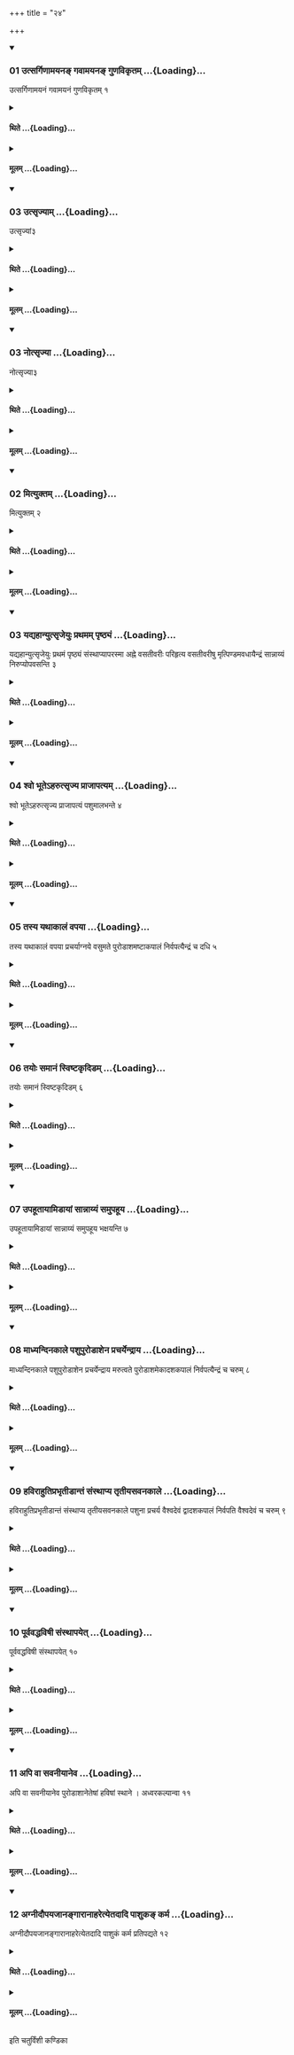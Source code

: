 +++
title = "२४"

+++

<div class="js_include" includetitle="true" newlevelforh1="3" unfilled url="/vedAH_yajuH/taittirIyam/sUtram/ApastambaH/shrautam/vishvAsa-prastutiH/21/24/01_utsargiNAmayana~N_gavAmayana~N_guNavikRtam.md">
<details open><summary><h3>01 उत्सर्गिणामयनङ् गवामयनङ् गुणविकृतम् ...{Loading}...</h3></summary>

उत्सर्गिणामयनं गवामयनं गुणविकृतम् १
</details>
</div>
<div class="js_include collapsed" newlevelforh1="4" title="थिते" unfilled url="/vedAH_yajuH/taittirIyam/sUtram/ApastambaH/shrautam/thite/21/24/01_utsargiNAmayana~N_gavAmayana~N_guNavikRtam.md">
<details><summary><h4>थिते ...{Loading}...</h4></summary>

उत्सर्गिणामयनं गवामयनं गुणविकृतम् १
</details>
</div>
<div class="js_include collapsed" newlevelforh1="4" title="मूलम्" unfilled url="/vedAH_yajuH/taittirIyam/sUtram/ApastambaH/shrautam/mUlam/21/24/01_utsargiNAmayana~N_gavAmayana~N_guNavikRtam.md">
<details><summary><h4>मूलम् ...{Loading}...</h4></summary>

उत्सर्गिणामयनं गवामयनं गुणविकृतम् १
</details>
</div>
<div class="js_include" includetitle="true" newlevelforh1="3" unfilled url="/vedAH_yajuH/taittirIyam/sUtram/ApastambaH/shrautam/vishvAsa-prastutiH/21/24/03_utsRjyAm.md">
<details open><summary><h3>03 उत्सृज्याम् ...{Loading}...</h3></summary>

उत्सृज्यां३
</details>
</div>
<div class="js_include collapsed" newlevelforh1="4" title="थिते" unfilled url="/vedAH_yajuH/taittirIyam/sUtram/ApastambaH/shrautam/thite/21/24/03_utsRjyAm.md">
<details><summary><h4>थिते ...{Loading}...</h4></summary>

उत्सृज्यां३
</details>
</div>
<div class="js_include collapsed" newlevelforh1="4" title="मूलम्" unfilled url="/vedAH_yajuH/taittirIyam/sUtram/ApastambaH/shrautam/mUlam/21/24/03_utsRjyAm.md">
<details><summary><h4>मूलम् ...{Loading}...</h4></summary>

उत्सृज्यां३
</details>
</div>
<div class="js_include" includetitle="true" newlevelforh1="3" unfilled url="/vedAH_yajuH/taittirIyam/sUtram/ApastambaH/shrautam/vishvAsa-prastutiH/21/24/03_notsRjyA.md">
<details open><summary><h3>03 नोत्सृज्या ...{Loading}...</h3></summary>

नोत्सृज्या३
</details>
</div>
<div class="js_include collapsed" newlevelforh1="4" title="थिते" unfilled url="/vedAH_yajuH/taittirIyam/sUtram/ApastambaH/shrautam/thite/21/24/03_notsRjyA.md">
<details><summary><h4>थिते ...{Loading}...</h4></summary>

नोत्सृज्या३
</details>
</div>
<div class="js_include collapsed" newlevelforh1="4" title="मूलम्" unfilled url="/vedAH_yajuH/taittirIyam/sUtram/ApastambaH/shrautam/mUlam/21/24/03_notsRjyA.md">
<details><summary><h4>मूलम् ...{Loading}...</h4></summary>

नोत्सृज्या३
</details>
</div>
<div class="js_include" includetitle="true" newlevelforh1="3" unfilled url="/vedAH_yajuH/taittirIyam/sUtram/ApastambaH/shrautam/vishvAsa-prastutiH/21/24/02_mityuktam.md">
<details open><summary><h3>02 मित्युक्तम् ...{Loading}...</h3></summary>

मित्युक्तम् २
</details>
</div>
<div class="js_include collapsed" newlevelforh1="4" title="थिते" unfilled url="/vedAH_yajuH/taittirIyam/sUtram/ApastambaH/shrautam/thite/21/24/02_mityuktam.md">
<details><summary><h4>थिते ...{Loading}...</h4></summary>

मित्युक्तम् २
</details>
</div>
<div class="js_include collapsed" newlevelforh1="4" title="मूलम्" unfilled url="/vedAH_yajuH/taittirIyam/sUtram/ApastambaH/shrautam/mUlam/21/24/02_mityuktam.md">
<details><summary><h4>मूलम् ...{Loading}...</h4></summary>

मित्युक्तम् २
</details>
</div>
<div class="js_include" includetitle="true" newlevelforh1="3" unfilled url="/vedAH_yajuH/taittirIyam/sUtram/ApastambaH/shrautam/vishvAsa-prastutiH/21/24/03_yadyahAnyutsRjeyuH_prathamam_pRShThyaM.md">
<details open><summary><h3>03 यद्यहान्युत्सृजेयुः प्रथमम् पृष्ठ्यं ...{Loading}...</h3></summary>

यद्यहान्युत्सृजेयुः प्रथमं पृष्ठ्यं संस्थाप्यापरस्मा अह्ने वसतीवरीः परिहृत्य वसतीवरीषु मृत्पिण्डमवधायैन्द्रं सान्नाय्यं निरुप्योपवसन्ति ३
</details>
</div>
<div class="js_include collapsed" newlevelforh1="4" title="थिते" unfilled url="/vedAH_yajuH/taittirIyam/sUtram/ApastambaH/shrautam/thite/21/24/03_yadyahAnyutsRjeyuH_prathamam_pRShThyaM.md">
<details><summary><h4>थिते ...{Loading}...</h4></summary>

यद्यहान्युत्सृजेयुः प्रथमं पृष्ठ्यं संस्थाप्यापरस्मा अह्ने वसतीवरीः परिहृत्य वसतीवरीषु मृत्पिण्डमवधायैन्द्रं सान्नाय्यं निरुप्योपवसन्ति ३
</details>
</div>
<div class="js_include collapsed" newlevelforh1="4" title="मूलम्" unfilled url="/vedAH_yajuH/taittirIyam/sUtram/ApastambaH/shrautam/mUlam/21/24/03_yadyahAnyutsRjeyuH_prathamam_pRShThyaM.md">
<details><summary><h4>मूलम् ...{Loading}...</h4></summary>

यद्यहान्युत्सृजेयुः प्रथमं पृष्ठ्यं संस्थाप्यापरस्मा अह्ने वसतीवरीः परिहृत्य वसतीवरीषु मृत्पिण्डमवधायैन्द्रं सान्नाय्यं निरुप्योपवसन्ति ३
</details>
</div>
<div class="js_include" includetitle="true" newlevelforh1="3" unfilled url="/vedAH_yajuH/taittirIyam/sUtram/ApastambaH/shrautam/vishvAsa-prastutiH/21/24/04_shvo_bhUte-harutsRjya_prAjApatyam.md">
<details open><summary><h3>04 श्वो भूतेऽहरुत्सृज्य प्राजापत्यम् ...{Loading}...</h3></summary>

श्वो भूतेऽहरुत्सृज्य प्राजापत्यं पशुमालभन्ते ४
</details>
</div>
<div class="js_include collapsed" newlevelforh1="4" title="थिते" unfilled url="/vedAH_yajuH/taittirIyam/sUtram/ApastambaH/shrautam/thite/21/24/04_shvo_bhUte-harutsRjya_prAjApatyam.md">
<details><summary><h4>थिते ...{Loading}...</h4></summary>

श्वो भूतेऽहरुत्सृज्य प्राजापत्यं पशुमालभन्ते ४
</details>
</div>
<div class="js_include collapsed" newlevelforh1="4" title="मूलम्" unfilled url="/vedAH_yajuH/taittirIyam/sUtram/ApastambaH/shrautam/mUlam/21/24/04_shvo_bhUte-harutsRjya_prAjApatyam.md">
<details><summary><h4>मूलम् ...{Loading}...</h4></summary>

श्वो भूतेऽहरुत्सृज्य प्राजापत्यं पशुमालभन्ते ४
</details>
</div>
<div class="js_include" includetitle="true" newlevelforh1="3" unfilled url="/vedAH_yajuH/taittirIyam/sUtram/ApastambaH/shrautam/vishvAsa-prastutiH/21/24/05_tasya_yathAkAlaM_vapayA.md">
<details open><summary><h3>05 तस्य यथाकालं वपया ...{Loading}...</h3></summary>

तस्य यथाकालं वपया प्रचर्याग्नये वसुमते पुरोडाशमष्टाकपालं निर्वपत्यैन्द्रं च दधि ५
</details>
</div>
<div class="js_include collapsed" newlevelforh1="4" title="थिते" unfilled url="/vedAH_yajuH/taittirIyam/sUtram/ApastambaH/shrautam/thite/21/24/05_tasya_yathAkAlaM_vapayA.md">
<details><summary><h4>थिते ...{Loading}...</h4></summary>

तस्य यथाकालं वपया प्रचर्याग्नये वसुमते पुरोडाशमष्टाकपालं निर्वपत्यैन्द्रं च दधि ५
</details>
</div>
<div class="js_include collapsed" newlevelforh1="4" title="मूलम्" unfilled url="/vedAH_yajuH/taittirIyam/sUtram/ApastambaH/shrautam/mUlam/21/24/05_tasya_yathAkAlaM_vapayA.md">
<details><summary><h4>मूलम् ...{Loading}...</h4></summary>

तस्य यथाकालं वपया प्रचर्याग्नये वसुमते पुरोडाशमष्टाकपालं निर्वपत्यैन्द्रं च दधि ५
</details>
</div>
<div class="js_include" includetitle="true" newlevelforh1="3" unfilled url="/vedAH_yajuH/taittirIyam/sUtram/ApastambaH/shrautam/vishvAsa-prastutiH/21/24/06_tayoH_samAnaM_sviShTakRdiDam.md">
<details open><summary><h3>06 तयोः समानं स्विष्टकृदिडम् ...{Loading}...</h3></summary>

तयोः समानं स्विष्टकृदिडम् ६
</details>
</div>
<div class="js_include collapsed" newlevelforh1="4" title="थिते" unfilled url="/vedAH_yajuH/taittirIyam/sUtram/ApastambaH/shrautam/thite/21/24/06_tayoH_samAnaM_sviShTakRdiDam.md">
<details><summary><h4>थिते ...{Loading}...</h4></summary>

तयोः समानं स्विष्टकृदिडम् ६
</details>
</div>
<div class="js_include collapsed" newlevelforh1="4" title="मूलम्" unfilled url="/vedAH_yajuH/taittirIyam/sUtram/ApastambaH/shrautam/mUlam/21/24/06_tayoH_samAnaM_sviShTakRdiDam.md">
<details><summary><h4>मूलम् ...{Loading}...</h4></summary>

तयोः समानं स्विष्टकृदिडम् ६
</details>
</div>
<div class="js_include" includetitle="true" newlevelforh1="3" unfilled url="/vedAH_yajuH/taittirIyam/sUtram/ApastambaH/shrautam/vishvAsa-prastutiH/21/24/07_upahUtAyAmiDAyAM_sAnnAyyaM_samupahUya.md">
<details open><summary><h3>07 उपहूतायामिडायां सान्नाय्यं समुपहूय ...{Loading}...</h3></summary>

उपहूतायामिडायां सान्नाय्यं समुपहूय भक्षयन्ति ७
</details>
</div>
<div class="js_include collapsed" newlevelforh1="4" title="थिते" unfilled url="/vedAH_yajuH/taittirIyam/sUtram/ApastambaH/shrautam/thite/21/24/07_upahUtAyAmiDAyAM_sAnnAyyaM_samupahUya.md">
<details><summary><h4>थिते ...{Loading}...</h4></summary>

उपहूतायामिडायां सान्नाय्यं समुपहूय भक्षयन्ति ७
</details>
</div>
<div class="js_include collapsed" newlevelforh1="4" title="मूलम्" unfilled url="/vedAH_yajuH/taittirIyam/sUtram/ApastambaH/shrautam/mUlam/21/24/07_upahUtAyAmiDAyAM_sAnnAyyaM_samupahUya.md">
<details><summary><h4>मूलम् ...{Loading}...</h4></summary>

उपहूतायामिडायां सान्नाय्यं समुपहूय भक्षयन्ति ७
</details>
</div>
<div class="js_include" includetitle="true" newlevelforh1="3" unfilled url="/vedAH_yajuH/taittirIyam/sUtram/ApastambaH/shrautam/vishvAsa-prastutiH/21/24/08_mAdhyandinakAle_pashupuroDAshena_pracharyendrAya.md">
<details open><summary><h3>08 माध्यन्दिनकाले पशुपुरोडाशेन प्रचर्येन्द्राय ...{Loading}...</h3></summary>

माध्यन्दिनकाले पशुपुरोडाशेन प्रचर्येन्द्राय मरुत्वते पुरोडाशमेकादशकपालं निर्वपत्यैन्द्रं च चरुम् ८
</details>
</div>
<div class="js_include collapsed" newlevelforh1="4" title="थिते" unfilled url="/vedAH_yajuH/taittirIyam/sUtram/ApastambaH/shrautam/thite/21/24/08_mAdhyandinakAle_pashupuroDAshena_pracharyendrAya.md">
<details><summary><h4>थिते ...{Loading}...</h4></summary>

माध्यन्दिनकाले पशुपुरोडाशेन प्रचर्येन्द्राय मरुत्वते पुरोडाशमेकादशकपालं निर्वपत्यैन्द्रं च चरुम् ८
</details>
</div>
<div class="js_include collapsed" newlevelforh1="4" title="मूलम्" unfilled url="/vedAH_yajuH/taittirIyam/sUtram/ApastambaH/shrautam/mUlam/21/24/08_mAdhyandinakAle_pashupuroDAshena_pracharyendrAya.md">
<details><summary><h4>मूलम् ...{Loading}...</h4></summary>

माध्यन्दिनकाले पशुपुरोडाशेन प्रचर्येन्द्राय मरुत्वते पुरोडाशमेकादशकपालं निर्वपत्यैन्द्रं च चरुम् ८
</details>
</div>
<div class="js_include" includetitle="true" newlevelforh1="3" unfilled url="/vedAH_yajuH/taittirIyam/sUtram/ApastambaH/shrautam/vishvAsa-prastutiH/21/24/09_havirAhutiprabhRtIDAntaM_saMsthApya_tRtIyasavanakAle.md">
<details open><summary><h3>09 हविराहुतिप्रभृतीडान्तं संस्थाप्य तृतीयसवनकाले ...{Loading}...</h3></summary>

हविराहुतिप्रभृतीडान्तं संस्थाप्य तृतीयसवनकाले पशुना प्रचर्य वैश्वदेवं द्वादशकपालं निर्वपति वैश्वदेवं च चरुम् ९
</details>
</div>
<div class="js_include collapsed" newlevelforh1="4" title="थिते" unfilled url="/vedAH_yajuH/taittirIyam/sUtram/ApastambaH/shrautam/thite/21/24/09_havirAhutiprabhRtIDAntaM_saMsthApya_tRtIyasavanakAle.md">
<details><summary><h4>थिते ...{Loading}...</h4></summary>

हविराहुतिप्रभृतीडान्तं संस्थाप्य तृतीयसवनकाले पशुना प्रचर्य वैश्वदेवं द्वादशकपालं निर्वपति वैश्वदेवं च चरुम् ९
</details>
</div>
<div class="js_include collapsed" newlevelforh1="4" title="मूलम्" unfilled url="/vedAH_yajuH/taittirIyam/sUtram/ApastambaH/shrautam/mUlam/21/24/09_havirAhutiprabhRtIDAntaM_saMsthApya_tRtIyasavanakAle.md">
<details><summary><h4>मूलम् ...{Loading}...</h4></summary>

हविराहुतिप्रभृतीडान्तं संस्थाप्य तृतीयसवनकाले पशुना प्रचर्य वैश्वदेवं द्वादशकपालं निर्वपति वैश्वदेवं च चरुम् ९
</details>
</div>
<div class="js_include" includetitle="true" newlevelforh1="3" unfilled url="/vedAH_yajuH/taittirIyam/sUtram/ApastambaH/shrautam/vishvAsa-prastutiH/21/24/10_pUrvavaddhaviShI_saMsthApayet.md">
<details open><summary><h3>10 पूर्ववद्धविषी संस्थापयेत् ...{Loading}...</h3></summary>

पूर्ववद्धविषी संस्थापयेत् १०
</details>
</div>
<div class="js_include collapsed" newlevelforh1="4" title="थिते" unfilled url="/vedAH_yajuH/taittirIyam/sUtram/ApastambaH/shrautam/thite/21/24/10_pUrvavaddhaviShI_saMsthApayet.md">
<details><summary><h4>थिते ...{Loading}...</h4></summary>

पूर्ववद्धविषी संस्थापयेत् १०
</details>
</div>
<div class="js_include collapsed" newlevelforh1="4" title="मूलम्" unfilled url="/vedAH_yajuH/taittirIyam/sUtram/ApastambaH/shrautam/mUlam/21/24/10_pUrvavaddhaviShI_saMsthApayet.md">
<details><summary><h4>मूलम् ...{Loading}...</h4></summary>

पूर्ववद्धविषी संस्थापयेत् १०
</details>
</div>
<div class="js_include" includetitle="true" newlevelforh1="3" unfilled url="/vedAH_yajuH/taittirIyam/sUtram/ApastambaH/shrautam/vishvAsa-prastutiH/21/24/11_api_vA_savanIyAneva.md">
<details open><summary><h3>11 अपि वा सवनीयानेव ...{Loading}...</h3></summary>

अपि वा सवनीयानेव पुरोडाशानेतेषां हविषां स्थाने । अध्वरकल्पान्वा ११
</details>
</div>
<div class="js_include collapsed" newlevelforh1="4" title="थिते" unfilled url="/vedAH_yajuH/taittirIyam/sUtram/ApastambaH/shrautam/thite/21/24/11_api_vA_savanIyAneva.md">
<details><summary><h4>थिते ...{Loading}...</h4></summary>

अपि वा सवनीयानेव पुरोडाशानेतेषां हविषां स्थाने । अध्वरकल्पान्वा ११
</details>
</div>
<div class="js_include collapsed" newlevelforh1="4" title="मूलम्" unfilled url="/vedAH_yajuH/taittirIyam/sUtram/ApastambaH/shrautam/mUlam/21/24/11_api_vA_savanIyAneva.md">
<details><summary><h4>मूलम् ...{Loading}...</h4></summary>

अपि वा सवनीयानेव पुरोडाशानेतेषां हविषां स्थाने । अध्वरकल्पान्वा ११
</details>
</div>
<div class="js_include" includetitle="true" newlevelforh1="3" unfilled url="/vedAH_yajuH/taittirIyam/sUtram/ApastambaH/shrautam/vishvAsa-prastutiH/21/24/12_agnIdaupayajAnangArAnAharetyetadAdi_pAshuka~N_karma.md">
<details open><summary><h3>12 अग्नीदौपयजानङ्गारानाहरेत्येतदादि पाशुकङ् कर्म ...{Loading}...</h3></summary>

अग्नीदौपयजानङ्गारानाहरेत्येतदादि पाशुकं कर्म प्रतिपद्यते १२
</details>
</div>
<div class="js_include collapsed" newlevelforh1="4" title="थिते" unfilled url="/vedAH_yajuH/taittirIyam/sUtram/ApastambaH/shrautam/thite/21/24/12_agnIdaupayajAnangArAnAharetyetadAdi_pAshuka~N_karma.md">
<details><summary><h4>थिते ...{Loading}...</h4></summary>

अग्नीदौपयजानङ्गारानाहरेत्येतदादि पाशुकं कर्म प्रतिपद्यते १२
</details>
</div>
<div class="js_include collapsed" newlevelforh1="4" title="मूलम्" unfilled url="/vedAH_yajuH/taittirIyam/sUtram/ApastambaH/shrautam/mUlam/21/24/12_agnIdaupayajAnangArAnAharetyetadAdi_pAshuka~N_karma.md">
<details><summary><h4>मूलम् ...{Loading}...</h4></summary>

अग्नीदौपयजानङ्गारानाहरेत्येतदादि पाशुकं कर्म प्रतिपद्यते १२
</details>
</div>

  
इति चतुर्विंशी कण्डिका 
